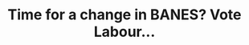 ---
title: Time for a change in BANES? Vote Labour...
tags: 
 - libdem_chart_2023
 - chart
 - social_media
summary: "Time for a change in BANES? Vote Labour... Mayor of the West of England results"
post_asset: Mayor-West-Eng.png
size: 712 x 641
---